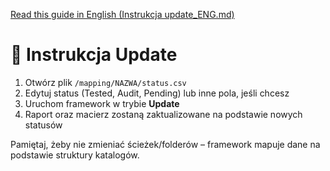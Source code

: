 [Read this guide in English (Instrukcja update_ENG.md)](Update%20instruction_ENG.md)

# 🔄 Instrukcja Update

1. Otwórz plik `/mapping/NAZWA/status.csv`
2. Edytuj status (Tested, Audit, Pending) lub inne pola, jeśli chcesz
3. Uruchom framework w trybie **Update**
4. Raport oraz macierz zostaną zaktualizowane na podstawie nowych statusów

Pamiętaj, żeby nie zmieniać ścieżek/folderów – framework mapuje dane na podstawie struktury katalogów.

